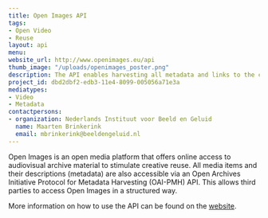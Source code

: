 ```yaml
---
title: Open Images API
tags:
- Open Video
- Reuse
layout: api
menu: 
website_url: http://www.openimages.eu/api
thumb_image: "/uploads/openimages_poster.png"
description: The API enables harvesting all metadata and links to the content
project_id: dbd2dbf2-edb3-11e4-8099-005056a71e3a
mediatypes:
- Video
- Metadata
contactpersons:
- organization: Nederlands Instituut voor Beeld en Geluid
  name: Maarten Brinkerink
  email: mbrinkerink@beeldengeluid.nl
---
```


Open Images is an open media platform that offers online access to audiovisual archive material to stimulate creative reuse. All media items and their descriptions (metadata) are also accessible via an Open Archives Initiative Protocol for Metadata Harvesting (OAI-PMH) API. This allows third parties to access Open Images in a structured way.

More information on how to use the API can be found on the [website](http://www.openimages.eu/api).
